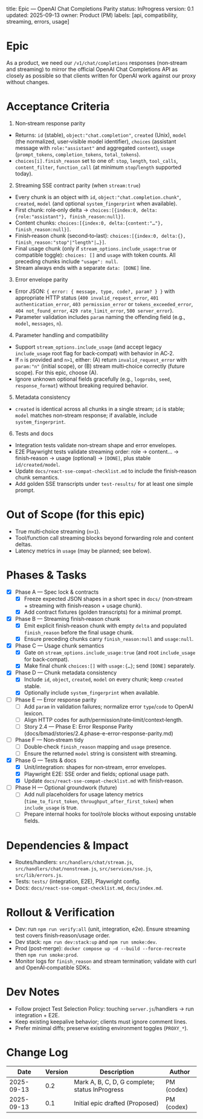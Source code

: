 title: Epic — OpenAI Chat Completions Parity
status: InProgress
version: 0.1
updated: 2025-09-13
owner: Product (PM)
labels: [api, compatibility, streaming, errors, usage]

# Epic

As a product, we need our `/v1/chat/completions` responses (non‑stream and streaming) to mirror the official OpenAI Chat Completions API as closely as possible so that clients written for OpenAI work against our proxy without changes.

# Acceptance Criteria

1. Non‑stream response parity

- Returns: `id` (stable), `object:"chat.completion"`, `created` (Unix), `model` (the normalized, user‑visible model identifier), `choices` (assistant message with `role:"assistant"` and aggregated `content`), `usage` (`prompt_tokens`, `completion_tokens`, `total_tokens`).
- `choices[i].finish_reason` set to one of: `stop`, `length`, `tool_calls`, `content_filter`, `function_call` (at minimum `stop`/`length` supported today).

2. Streaming SSE contract parity (when `stream:true`)

- Every chunk is an object with `id`, `object:"chat.completion.chunk"`, `created`, `model` (and optional `system_fingerprint` when available).
- First chunk: role‑only delta → `choices:[{index:0, delta:{role:"assistant"}, finish_reason:null}]`.
- Content chunks: `choices:[{index:0, delta:{content:"…"}, finish_reason:null}]`.
- Finish‑reason chunk (second‑to‑last): `choices:[{index:0, delta:{}, finish_reason:"stop"|"length"|…}]`.
- Final usage chunk (only if `stream_options.include_usage:true` or compatible toggle): `choices: []` and `usage` with token counts. All preceding chunks include `"usage": null`.
- Stream always ends with a separate `data: [DONE]` line.

3. Error envelope parity

- Error JSON: `{ error: { message, type, code?, param? } }` with appropriate HTTP status (`400 invalid_request_error`, `401 authentication_error`, `403 permission_error` or `tokens_exceeded_error`, `404 not_found_error`, `429 rate_limit_error`, `500 server_error`).
- Parameter validation includes `param` naming the offending field (e.g., `model`, `messages`, `n`).

4. Parameter handling and compatibility

- Support `stream_options.include_usage` (and accept legacy `include_usage` root flag for back‑compat) with behavior in AC‑2.
- If `n` is provided and `n>1`, either: (A) return `invalid_request_error` with `param:"n"` (initial scope), or (B) stream multi‑choice correctly (future scope). For this epic, choose (A).
- Ignore unknown optional fields gracefully (e.g., `logprobs`, `seed`, `response_format`) without breaking required behavior.

5. Metadata consistency

- `created` is identical across all chunks in a single stream; `id` is stable; `model` matches non‑stream response; if available, include `system_fingerprint`.

6. Tests and docs

- Integration tests validate non‑stream shape and error envelopes.
- E2E Playwright tests validate streaming order: role → content… → finish‑reason → usage (optional) → `[DONE]`, plus stable `id/created/model`.
- Update `docs/react-sse-compat-checklist.md` to include the finish‑reason chunk semantics.
- Add golden SSE transcripts under `test-results/` for at least one simple prompt.

# Out of Scope (for this epic)

- True multi‑choice streaming (`n>1`).
- Tool/function call streaming blocks beyond forwarding role and content deltas.
- Latency metrics in `usage` (may be planned; see below).

# Phases & Tasks

- [x] Phase A — Spec lock & contracts
  - [x] Freeze expected JSON shapes in a short spec in `docs/` (non‑stream + streaming with finish‑reason + usage chunk).
  - [x] Add contract fixtures (golden transcripts) for a minimal prompt.

- [x] Phase B — Streaming finish‑reason chunk
  - [x] Emit explicit finish‑reason chunk with empty `delta` and populated `finish_reason` before the final usage chunk.
  - [x] Ensure preceding chunks carry `finish_reason:null` and `usage:null`.

- [x] Phase C — Usage chunk semantics
  - [x] Gate on `stream_options.include_usage:true` (and root `include_usage` for back‑compat).
  - [x] Make final chunk `choices:[]` with `usage:{…}`; send `[DONE]` separately.

- [x] Phase D — Chunk metadata consistency
  - [x] Include `id`, `object`, `created`, `model` on every chunk; keep `created` stable.
  - [x] Optionally include `system_fingerprint` when available.

- [ ] Phase E — Error response parity
  - [ ] Add `param` in validation failures; normalize error `type`/`code` to OpenAI lexicon.
  - [ ] Align HTTP codes for auth/permission/rate‑limit/context‑length.
  - [ ] Story 2.4 — Phase E: Error Response Parity (docs/bmad/stories/2.4.phase-e-error-response-parity.md)

- [ ] Phase F — Non‑stream tidy
  - [ ] Double‑check `finish_reason` mapping and `usage` presence.
  - [ ] Ensure the returned `model` string is consistent with streaming.

- [x] Phase G — Tests & docs
  - [x] Unit/integration: shapes for non‑stream, error envelopes.
  - [x] Playwright E2E: SSE order and fields; optional usage path.
  - [x] Update `docs/react-sse-compat-checklist.md` with finish‑reason.

- [ ] Phase H — Optional groundwork (future)
  - [ ] Add null placeholders for usage latency metrics (`time_to_first_token`, `throughput_after_first_token`) when `include_usage` is true.
  - [ ] Prepare internal hooks for tool/role blocks without exposing unstable fields.

# Dependencies & Impact

- Routes/handlers: `src/handlers/chat/stream.js`, `src/handlers/chat/nonstream.js`, `src/services/sse.js`, `src/lib/errors.js`.
- Tests: `tests/` (integration, E2E), Playwright config.
- Docs: `docs/react-sse-compat-checklist.md`, `docs/index.md`.

# Rollout & Verification

- Dev: run `npm run verify:all` (unit, integration, e2e). Ensure streaming test covers finish‑reason/usage order.
- Dev stack: `npm run dev:stack:up` and `npm run smoke:dev`.
- Prod (post‑merge): `docker compose up -d --build --force-recreate` then `npm run smoke:prod`.
- Monitor logs for `finish_reason` and stream termination; validate with curl and OpenAI‑compatible SDKs.

# Dev Notes

- Follow project Test Selection Policy: touching `server.js`/handlers → run integration + E2E.
- Keep existing keepalive behavior; clients must ignore comment lines.
- Prefer minimal diffs; preserve existing environment toggles (`PROXY_*`).

# Change Log

| Date       | Version | Description                                    | Author     |
| ---------- | ------- | ---------------------------------------------- | ---------- |
| 2025-09-13 | 0.2     | Mark A, B, C, D, G complete; status InProgress | PM (codex) |
| 2025-09-13 | 0.1     | Initial epic drafted (Proposed)                | PM (codex) |

